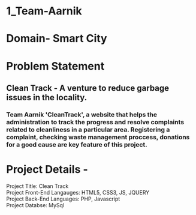 # 1_Team-Aarnik
# Domain- Smart City
# Problem Statement
## Clean Track -  A venture to reduce garbage issues in the locality.

### Team Aarnik 'CleanTrack', a website that helps the administration to track the progress and resolve complaints related to cleanliness in a particular area. Registering a complaint, checking waste management proccess, donations for a good cause are key feature of this project.

# Project Details - 
Project Title: Clean Track <br />
Project Front-End Langauges: HTML5, CSS3, JS, JQUERY <br />
Project Back-End Languages: PHP, Javascript  <br />
Project Databse: MySql <br/>
